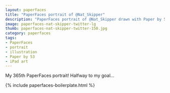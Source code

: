 ```yaml
---
layout: paperfaces
title: "PaperFaces portrait of @Nat_Skipper"
description: "PaperFaces portrait of @Nat_Skipper drawn with Paper by 53 on an iPad."
image: paperfaces-nat-skipper-twitter-lg
thumb: paperfaces-nat-skipper-twitter-150.jpg
category: paperfaces
tags: 
- PaperFaces
- portrait
- illustration
- Paper by 53
- iPad art
---
```


My 365th PaperFaces portrait! Halfway to my goal...

{% include paperfaces-boilerplate.html %}